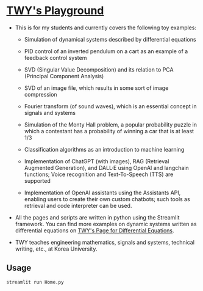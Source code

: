 # [TWY's Playground](https://twy-playground.streamlit.app/)

* This is for my students and currently covers the following
  toy examples:
  
  - Simulation of dynamical systems described by differential equations

  - PID control of an inverted pendulum on a cart as an example of
    a feedback control system

  - SVD (Singular Value Decomposition) and its relation
    to PCA (Principal Component Analysis)

  - SVD of an image file, which results in some sort of image
    compression

  - Fourier transform (of sound waves), which is an essential
    concept in signals and systems

  - Simulation of the Monty Hall problem, a popular probability puzzle
    in which a contestant has a probability of winning a car that is
    at least 1/3

  - Classification algorithms as an introduction to machine learning

  - Implementation of ChatGPT (with images), RAG (Retrieval Augmented
    Generation), and DALL·E using OpenAI and langchain functions;
    Voice recognition and Text-To-Speech (TTS) are supported

  - Implementation of OpenAI assistants using the Assistants API,
    enabling users to create their own custom chatbots; such
    tools as retrieval and code interpreter can be used.

* All the pages and scripts are written in python using the
  Streamlit framework. You can find more examples on dynamic
  systems written as differential equations on
  [TWY's Page for Differential Equations](https://diff-eqn.streamlit.app/).


* TWY teaches engineering mathematics, signals and systems,
  technical writing, etc., at Korea University.

## Usage
```python
streamlit run Home.py
```
